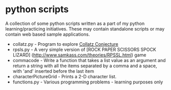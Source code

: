 # python scripts

A collection of some python scripts written as a part of my python learning/practicing initiatives. These may contain standalone scripts or may contain web based sample applications.

* collatz.py - Program to explore [Collatz Conjecture](http://en.wikipedia.org/wiki/Collatz_conjecture)
* rpsls.py - A very simple version of [ROCK PAPER SCISSORS SPOCK LIZARD] (http://www.samkass.com/theories/RPSSL.html) game
* commacode - Write a function that takes a list value as an argument and return a string with all the items separated by a comma and a space, with 'and' inserted before the last item
* characterPictureGrid - Prints a 2-D character list.
* functions.py - Various programming problems - learning purposes only
